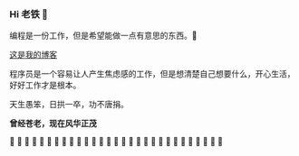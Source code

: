### Hi 老铁 👋

编程是一份工作，但是希望能做一点有意思的东西。👊


[这是我的博客](https://github.com/strongcode9527/blog)

程序员是一个容易让人产生焦虑感的工作，但是想清楚自己想要什么，开心生活，好好工作才是根本。

天生愚笨，日拱一卒，功不唐捐。

**曾经苍老，现在风华正茂**

🤙 🤙 🤙 🤙 🤙 🤙 🤙 🤙 🤙 🤙 🤙 🤙 🤙 🤙 🤙 🤙 🤙 🤙 🤙 🤙 🤙 🤙 🤙 🤙 🤙 🤙 🤙 🤙 🤙 
